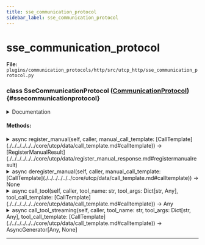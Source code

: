 ```yaml
---
title: sse_communication_protocol
sidebar_label: sse_communication_protocol
---
```


# sse_communication_protocol

**File:** `plugins/communication_protocols/http/src/utcp_http/sse_communication_protocol.py`

### class SseCommunicationProtocol ([CommunicationProtocol](./../../../../../core/utcp/interfaces/communication_protocol.md#communicationprotocol)) {#ssecommunicationprotocol}

<details>
<summary>Documentation</summary>

SSE communication protocol implementation for UTCP client.

Handles Server-Sent Events based tool providers with streaming capabilities.
</details>

#### Methods:

<details>
<summary>async register_manual(self, caller, manual_call_template: [CallTemplate](./../../../../../core/utcp/data/call_template.md#calltemplate)) -> [RegisterManualResult](./../../../../../core/utcp/data/register_manual_response.md#registermanualresult)</summary>

Register a manual and its tools from an SSE provider.
</details>

<details>
<summary>async deregister_manual(self, caller, manual_call_template: [CallTemplate](./../../../../../core/utcp/data/call_template.md#calltemplate)) -> None</summary>

Deregister an SSE manual and close any active connections.
</details>

<details>
<summary>async call_tool(self, caller, tool_name: str, tool_args: Dict[str, Any], tool_call_template: [CallTemplate](./../../../../../core/utcp/data/call_template.md#calltemplate)) -> Any</summary>

Execute a tool call through SSE transport.
</details>

<details>
<summary>async call_tool_streaming(self, caller, tool_name: str, tool_args: Dict[str, Any], tool_call_template: [CallTemplate](./../../../../../core/utcp/data/call_template.md#calltemplate)) -> AsyncGenerator[Any, None]</summary>

Execute a tool call through SSE transport with streaming.
</details>

---
